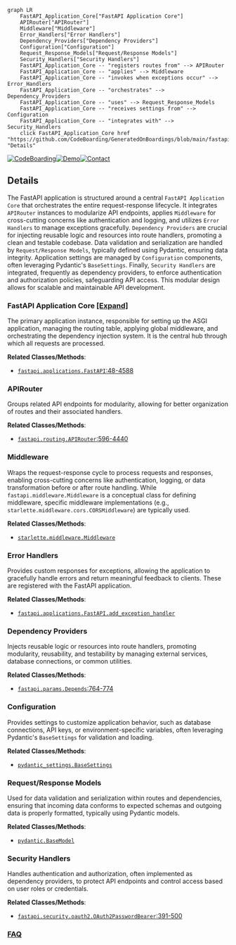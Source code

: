 ```mermaid
graph LR
    FastAPI_Application_Core["FastAPI Application Core"]
    APIRouter["APIRouter"]
    Middleware["Middleware"]
    Error_Handlers["Error Handlers"]
    Dependency_Providers["Dependency Providers"]
    Configuration["Configuration"]
    Request_Response_Models["Request/Response Models"]
    Security_Handlers["Security Handlers"]
    FastAPI_Application_Core -- "registers routes from" --> APIRouter
    FastAPI_Application_Core -- "applies" --> Middleware
    FastAPI_Application_Core -- "invokes when exceptions occur" --> Error_Handlers
    FastAPI_Application_Core -- "orchestrates" --> Dependency_Providers
    FastAPI_Application_Core -- "uses" --> Request_Response_Models
    FastAPI_Application_Core -- "receives settings from" --> Configuration
    FastAPI_Application_Core -- "integrates with" --> Security_Handlers
    click FastAPI_Application_Core href "https://github.com/CodeBoarding/GeneratedOnBoardings/blob/main/fastapi/FastAPI_Application_Core.md" "Details"
```

[![CodeBoarding](https://img.shields.io/badge/Generated%20by-CodeBoarding-9cf?style=flat-square)](https://github.com/CodeBoarding/GeneratedOnBoardings)[![Demo](https://img.shields.io/badge/Try%20our-Demo-blue?style=flat-square)](https://www.codeboarding.org/demo)[![Contact](https://img.shields.io/badge/Contact%20us%20-%20contact@codeboarding.org-lightgrey?style=flat-square)](mailto:contact@codeboarding.org)

## Details

The FastAPI application is structured around a central `FastAPI Application Core` that orchestrates the entire request-response lifecycle. It integrates `APIRouter` instances to modularize API endpoints, applies `Middleware` for cross-cutting concerns like authentication and logging, and utilizes `Error Handlers` to manage exceptions gracefully. `Dependency Providers` are crucial for injecting reusable logic and resources into route handlers, promoting a clean and testable codebase. Data validation and serialization are handled by `Request/Response Models`, typically defined using Pydantic, ensuring data integrity. Application settings are managed by `Configuration` components, often leveraging Pydantic's `BaseSettings`. Finally, `Security Handlers` are integrated, frequently as dependency providers, to enforce authentication and authorization policies, safeguarding API access. This modular design allows for scalable and maintainable API development.

### FastAPI Application Core [[Expand]](./FastAPI_Application_Core.md)
The primary application instance, responsible for setting up the ASGI application, managing the routing table, applying global middleware, and orchestrating the dependency injection system. It is the central hub through which all requests are processed.


**Related Classes/Methods**:

- <a href="https://github.com/fastapi/fastapi/blob/master/fastapi/applications.py#L48-L4588" target="_blank" rel="noopener noreferrer">`fastapi.applications.FastAPI`:48-4588</a>


### APIRouter
Groups related API endpoints for modularity, allowing for better organization of routes and their associated handlers.


**Related Classes/Methods**:

- <a href="https://github.com/fastapi/fastapi/blob/master/fastapi/routing.py#L596-L4440" target="_blank" rel="noopener noreferrer">`fastapi.routing.APIRouter`:596-4440</a>


### Middleware
Wraps the request-response cycle to process requests and responses, enabling cross-cutting concerns like authentication, logging, or data transformation before or after route handling. While `fastapi.middleware.Middleware` is a conceptual class for defining middleware, specific middleware implementations (e.g., `starlette.middleware.cors.CORSMiddleware`) are typically used.


**Related Classes/Methods**:

- <a href="https://github.com/fastapi/fastapi/blob/master/" target="_blank" rel="noopener noreferrer">`starlette.middleware.Middleware`</a>


### Error Handlers
Provides custom responses for exceptions, allowing the application to gracefully handle errors and return meaningful feedback to clients. These are registered with the FastAPI application.


**Related Classes/Methods**:

- <a href="https://github.com/fastapi/fastapi/blob/master/" target="_blank" rel="noopener noreferrer">`fastapi.applications.FastAPI.add_exception_handler`</a>


### Dependency Providers
Injects reusable logic or resources into route handlers, promoting modularity, reusability, and testability by managing external services, database connections, or common utilities.


**Related Classes/Methods**:

- <a href="https://github.com/fastapi/fastapi/blob/master/fastapi/params.py#L764-L774" target="_blank" rel="noopener noreferrer">`fastapi.params.Depends`:764-774</a>


### Configuration
Provides settings to customize application behavior, such as database connections, API keys, or environment-specific variables, often leveraging Pydantic's `BaseSettings` for validation and loading.


**Related Classes/Methods**:

- <a href="https://github.com/fastapi/fastapi/blob/master/" target="_blank" rel="noopener noreferrer">`pydantic_settings.BaseSettings`</a>


### Request/Response Models
Used for data validation and serialization within routes and dependencies, ensuring that incoming data conforms to expected schemas and outgoing data is properly formatted, typically using Pydantic models.


**Related Classes/Methods**:

- <a href="https://github.com/fastapi/fastapi/blob/master/" target="_blank" rel="noopener noreferrer">`pydantic.BaseModel`</a>


### Security Handlers
Handles authentication and authorization, often implemented as dependency providers, to protect API endpoints and control access based on user roles or credentials.


**Related Classes/Methods**:

- <a href="https://github.com/fastapi/fastapi/blob/master/fastapi/security/oauth2.py#L391-L500" target="_blank" rel="noopener noreferrer">`fastapi.security.oauth2.OAuth2PasswordBearer`:391-500</a>




### [FAQ](https://github.com/CodeBoarding/GeneratedOnBoardings/tree/main?tab=readme-ov-file#faq)
